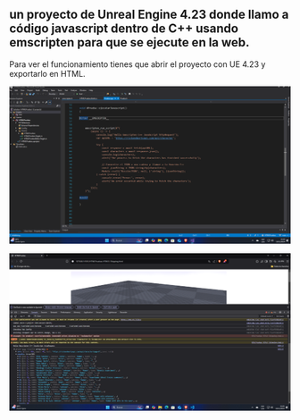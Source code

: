 ## un proyecto de Unreal Engine 4.23 donde llamo a código javascript dentro de C++ usando emscripten para que se ejecute en la web.

Para ver el funcionamiento tienes que abrir el proyecto con UE 4.23 y exportarlo en HTML.

![javascriptCPP_01](javascriptCPP_01.png)

![javascriptCPP_02](javascriptCPP_02.png)


